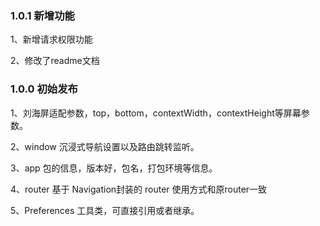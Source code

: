 ### 1.0.1 新增功能

1、新增请求权限功能

2、修改了readme文档

### 1.0.0 初始发布

1、刘海屏适配参数，top，bottom，contextWidth，contextHeight等屏幕参数。

2、window 沉浸式导航设置以及路由跳转监听。

3、app 包的信息，版本好，包名，打包环境等信息。

4、router 基于 Navigation封装的 router 使用方式和原router一致

5、Preferences 工具类，可直接引用或者继承。